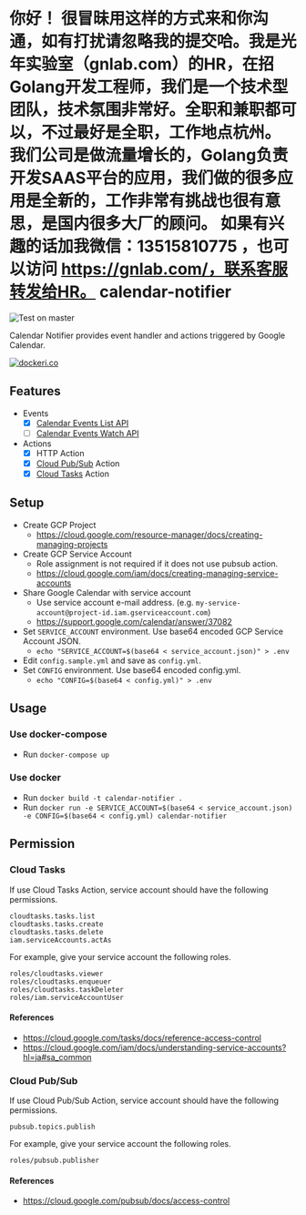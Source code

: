 你好！
很冒昧用这样的方式来和你沟通，如有打扰请忽略我的提交哈。我是光年实验室（gnlab.com）的HR，在招Golang开发工程师，我们是一个技术型团队，技术氛围非常好。全职和兼职都可以，不过最好是全职，工作地点杭州。
我们公司是做流量增长的，Golang负责开发SAAS平台的应用，我们做的很多应用是全新的，工作非常有挑战也很有意思，是国内很多大厂的顾问。
如果有兴趣的话加我微信：13515810775  ，也可以访问 https://gnlab.com/，联系客服转发给HR。
calendar-notifier
===

![Test on master][github-actions-img]

Calendar Notifier provides event handler and actions triggered by Google Calendar.

[![dockeri.co][dockeri-img]][dockeri-url]

## Features

- Events
  - [x] [Calendar Events List API](https://developers.google.com/calendar/v3/reference/events/list)
  - [ ] [Calendar Events Watch API](https://developers.google.com/calendar/v3/reference/events/watch)
- Actions
  - [x] HTTP Action
  - [x] [Cloud Pub/Sub](https://cloud.google.com/pubsub/) Action
  - [x] [Cloud Tasks](https://cloud.google.com/tasks/) Action

## Setup

- Create GCP Project
  - https://cloud.google.com/resource-manager/docs/creating-managing-projects
- Create GCP Service Account
  - Role assignment is not required if it does not use pubsub action.
  - https://cloud.google.com/iam/docs/creating-managing-service-accounts
- Share Google Calendar with service account
  - Use service account e-mail address. (e.g. `my-service-account@project-id.iam.gserviceaccount.com`)
  - https://support.google.com/calendar/answer/37082
- Set `SERVICE_ACCOUNT` environment. Use base64 encoded GCP Service Account JSON.
  - `echo "SERVICE_ACCOUNT=$(base64 < service_account.json)" > .env`
- Edit `config.sample.yml` and save as `config.yml`.
- Set `CONFIG` environment. Use base64 encoded config.yml.
  - `echo "CONFIG=$(base64 < config.yml)" > .env`

## Usage

### Use docker-compose

- Run `docker-compose up`

### Use docker

- Run `docker build -t calendar-notifier .`
- Run `docker run -e SERVICE_ACCOUNT=$(base64 < service_account.json) -e CONFIG=$(base64 < config.yml) calendar-notifier`

## Permission

### Cloud Tasks

If use Cloud Tasks Action, service account should have the following permissions.

```
cloudtasks.tasks.list
cloudtasks.tasks.create
cloudtasks.tasks.delete
iam.serviceAccounts.actAs
```

For example, give your service account the following roles.

```
roles/cloudtasks.viewer
roles/cloudtasks.enqueuer
roles/cloudtasks.taskDeleter
roles/iam.serviceAccountUser
```

#### References
- https://cloud.google.com/tasks/docs/reference-access-control
- https://cloud.google.com/iam/docs/understanding-service-accounts?hl=ja#sa_common


### Cloud Pub/Sub

If use Cloud Pub/Sub Action, service account should have the following permissions.

```
pubsub.topics.publish
```

For example, give your service account the following roles.

```
roles/pubsub.publisher
```


#### References
- https://cloud.google.com/pubsub/docs/access-control

[github-actions-img]: https://github.com/ww24/calendar-notifier/workflows/Test%20on%20master/badge.svg?branch=master
[dockeri-img]: https://dockeri.co/image/ww24/calendar-notifier
[dockeri-url]: https://hub.docker.com/r/ww24/calendar-notifier
